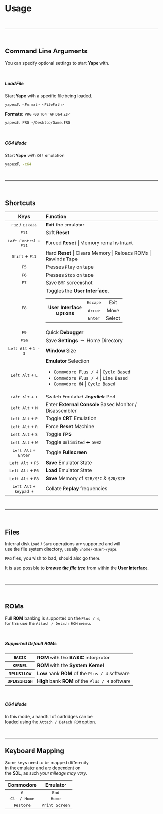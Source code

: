 
# Usage

<br>

---

<br>

## Command Line Arguments

You can specify optional settings to start **Yape** with.

<br>

##### Load File

Start **Yape** with a specific file being loaded.

```sh
yapesdl <Format> <FilePath>
```

**Formats:** `PRG` `P00` `T64` `TAP` `D64` `ZIP`

```sh
yapesdl PRG ~/Desktop/Game.PRG
```

<br>

##### C64 Mode

Start **Yape** with `C64` emulation.

```sh
yapesdl -c64
```

<br>

---

<br>

## Shortcuts

| Keys | Function |
|:----:|:---------|
| <kbd>F12</kbd> / <kbd>Escape</kbd> | **Exit** the emulator |
| <kbd>F11</kbd> | Soft **Reset** |
| <kbd>Left Control</kbd> + <kbd>F11</kbd> | Forced **Reset** \| Memory remains intact |
| <kbd>Shift</kbd> + <kbd>F11</kbd> | Hard **Reset** \| Clears Memory \| Reloads ROMs \| Rewinds Tape |
| <kbd>F5</kbd> | Presses `Play` on tape |
| <kbd>F6</kbd> | Presses `Stop` on tape |
| <kbd>F7</kbd> | Save `BMP` screenshot |
| <kbd>F8</kbd> | Toggles the **User Interface**.<br><table><tr align = 'center' ><td rowspan = '3' ><b>User Interface<br>Options</b></td><td><kbd>Escape</kbd></td><td> Exit</tr><tr align = 'center' ><td><kbd>Arrow</kbd></td><td>Move</td></tr><tr align = 'center' ><td><kbd>Enter</kbd></td><td>Select</td></tr></table> |
| <kbd>F9</kbd> | Quick **Debugger** |
| <kbd>F10</kbd> | Save **Settings** ➞ Home Directory |
| <kbd>Left Alt</kbd> + <kbd>1 - 3</kbd> | **Window** Size |
| <kbd>Left Alt</kbd> + <kbd>L</kbd> | **Emulator** Selection <ul><li><code>Commodore Plus / 4</code> \| `Cycle Based`</li><li><code>Commodore Plus / 4</code> \| `Line Based`</li><li><code>Commodore 64</code> \| `Cycle Based`</li></ul> |
| <kbd>Left Alt</kbd> + <kbd>I</kbd> | Switch Emulated **Joystick** Port |
| <kbd>Left Alt</kbd> + <kbd>M</kbd> | Enter **External Console** Based Monitor / Disassembler |
| <kbd>Left Alt</kbd> + <kbd>P</kbd> | Toggle **CRT** Emulation |
| <kbd>Left Alt</kbd> + <kbd>R</kbd> | Force **Reset** Machine |
| <kbd>Left Alt</kbd> + <kbd>S</kbd> | Toggle **FPS** |
| <kbd>Left Alt</kbd> + <kbd>W</kbd> | Toggle `Unlimited` ⬌ `50Hz` |
| <kbd>Left Alt</kbd> + <kbd>Enter</kbd> | Toggle **Fullscreen** |
| <kbd>Left Alt</kbd> + <kbd>F5</kbd> | **Save** Emulator State|
| <kbd>Left Alt</kbd> + <kbd>F6</kbd> | **Load** Emulator State |
| <kbd>Left Alt</kbd> + <kbd>F8</kbd> | **Save** Memory of `$2B/$2C` & `$2D/$2E` |
| <kbd>Left Alt</kbd> + <kbd>Keypad +</kbd> | Collate **Replay** frequencies |

<br>

---

<br>

## Files

Internal disk `Load` / `Save` operations are supported and will <br>
use the file system directory, usually `/home/<User>/yape`.

`PRG` files, you wish to load, should also go there.

It is also possible to ***browse the file tree*** from within the **User Interface**.

<br>

---

<br>

## ROMs

Full **ROM** banking is supported on the `Plus / 4`, <br>
for this use the `Attach / Detach ROM` menu.

<br>

##### Supported Default ROMs

<table>
    <tr>
        <th align = 'center' ><code>BASIC</code></th>
        <td><b>ROM</b> with the <b>BASIC</b> interpreter</td></tr>
    <tr>
        <th align = 'center' ><code>KERNEL</code></th>
        <td><b>ROM</b> with the <b>System Kernel</b></td></tr>
    <tr>
        <th align = 'center' ><code>3PLUS1LOW</code></th>
        <td><b>Low</b> bank <b>ROM</b> of the <code>Plus / 4</code> software</td></tr>
    <tr>
        <th align = 'center' ><code>3PLUS1HIGH</code></th>
        <td><b>High</b> bank <b>ROM</b> of the <code>Plus / 4</code> software</td></tr>
</table>

<br>

##### C64 Mode

In this mode, a handful of cartridges can be <br>
loaded using the `Attach / Detach ROM` option.

<br>

---

## Keyboard Mapping

Some keys need to be mapped differently <br>
in the emulator and are dependent on <br>
the **SDL**, as such *your mileage may vary*.

| Commodore | Emulator |
|:---------:|:--------:|
| <kbd>£</kbd> | <kbd>End</kbd> |
| <kbd>Clr / Home</kbd> | <kbd>Home</kbd> |
| <kbd>Restore</kbd> | <kbd>Print Screen</kbd> |
